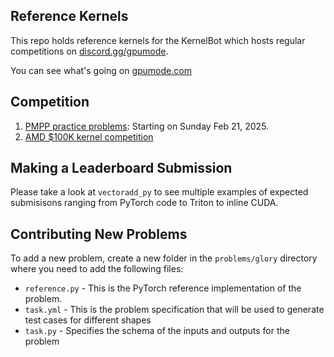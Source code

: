 ## Reference Kernels

This repo holds reference kernels for the KernelBot which hosts regular competitions on [discord.gg/gpumode](discord.gg/gpumode).

You can see what's going on [gpumode.com](https://www.gpumode.com/)

## Competition
1. [PMPP practice problems](https://gpu-mode.github.io/discord-cluster-manager/docs/active#practice-round-leaderboard): Starting on Sunday Feb 21, 2025.
2. [AMD $100K kernel competition](problems/amd)

## Making a Leaderboard Submission

Please take a look at `vectoradd_py` to see multiple examples of expected submisisons ranging from PyTorch code to Triton to inline CUDA.


## Contributing New Problems

To add a new problem, create a new folder in the `problems/glory` directory where you need to add the following files:
- `reference.py` - This is the PyTorch reference implementation of the problem.
- `task.yml` - This is the problem specification that will be used to generate test cases for different shapes
- `task.py` - Specifies the schema of the inputs and outputs for the problem




